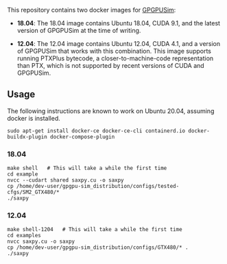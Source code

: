 This repository contains two docker images for [GPGPUSim](https://github.com/gpgpu-sim/gpgpu-sim_distribution):

  * **18.04**: The 18.04 image contains Ubuntu 18.04, CUDA 9.1, and the latest version of GPGPUSim at the time of writing.

  * **12.04**: The 12.04 image contains Ubuntu 12.04, CUDA 4.1, and a version of GPGPUSim that works with this combination. This image supports running PTXPlus bytecode, a closer-to-machine-code representation than PTX, which is not supported by recent versions of CUDA and GPGPUSim.

## Usage

The following instructions are known to work on Ubuntu 20.04, assuming docker is installed.

```
sudo apt-get install docker-ce docker-ce-cli containerd.io docker-buildx-plugin docker-compose-plugin
```

### 18.04

```
make shell   # This will take a while the first time
cd example
nvcc --cudart shared saxpy.cu -o saxpy
cp /home/dev-user/gpgpu-sim_distribution/configs/tested-cfgs/SM2_GTX480/*
./saxpy
```

### 12.04

```
make shell-1204   # This will take a while the first time
cd examples
nvcc saxpy.cu -o saxpy
cp /home/dev-user/gpgpu-sim_distribution/configs/GTX480/* .
./saxpy
```
